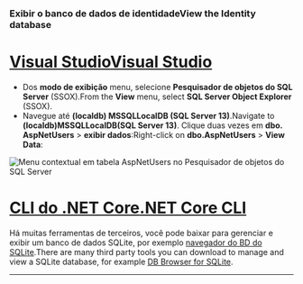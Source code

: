 ### <a name="view-the-identity-database"></a><span data-ttu-id="1fd04-101">Exibir o banco de dados de identidade</span><span class="sxs-lookup"><span data-stu-id="1fd04-101">View the Identity database</span></span>

# <a name="visual-studiotabvisual-studio"></a>[<span data-ttu-id="1fd04-102">Visual Studio</span><span class="sxs-lookup"><span data-stu-id="1fd04-102">Visual Studio</span></span>](#tab/visual-studio) 

* <span data-ttu-id="1fd04-103">Dos **modo de exibição** menu, selecione **Pesquisador de objetos do SQL Server** (SSOX).</span><span class="sxs-lookup"><span data-stu-id="1fd04-103">From the **View** menu, select **SQL Server Object Explorer** (SSOX).</span></span>
* <span data-ttu-id="1fd04-104">Navegue até **(localdb) MSSQLLocalDB (SQL Server 13)**.</span><span class="sxs-lookup"><span data-stu-id="1fd04-104">Navigate to **(localdb)MSSQLLocalDB(SQL Server 13)**.</span></span> <span data-ttu-id="1fd04-105">Clique duas vezes em **dbo. AspNetUsers** > **exibir dados**:</span><span class="sxs-lookup"><span data-stu-id="1fd04-105">Right-click on **dbo.AspNetUsers** > **View Data**:</span></span>

![Menu contextual em tabela AspNetUsers no Pesquisador de objetos do SQL Server](~/security/authentication/accconfirm/_static/ssox.png)

# <a name="net-core-clitabnetcore-cli"></a>[<span data-ttu-id="1fd04-107">CLI do .NET Core</span><span class="sxs-lookup"><span data-stu-id="1fd04-107">.NET Core CLI</span></span>](#tab/netcore-cli)

<span data-ttu-id="1fd04-108">Há muitas ferramentas de terceiros, você pode baixar para gerenciar e exibir um banco de dados SQLite, por exemplo [navegador do BD do SQLite](http://sqlitebrowser.org/).</span><span class="sxs-lookup"><span data-stu-id="1fd04-108">There are many third party tools you can download to manage and view a SQLite database, for example [DB Browser for SQLite](http://sqlitebrowser.org/).</span></span>

---